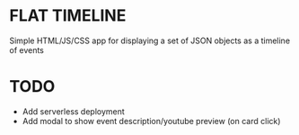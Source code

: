 # FLAT TIMELINE

Simple HTML/JS/CSS app for displaying a set of JSON objects as a timeline of events


# TODO
* Add serverless deployment
* Add modal to show event description/youtube preview (on card click)
